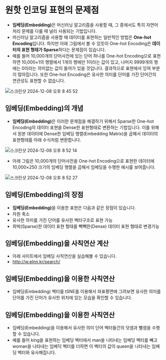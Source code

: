 # 원핫 인코딩 표현의 문제점 
- <b>임베딩(Embedding)</b>은 머신러닝 알고리즘을 사용할 때, 그 중에서도 특히 자연어 처리 문제를 다룰 때 널리 사용되는 기법입니다.
- 머신러닝 알고리즘을 사용할 때 데이터를 표현하는 일반적인 방법은 **One-hot Encoding**입니다. 하지만 아래 그림에서 볼 수 있듯이 One-hot Encoding은 **데이터의 표현 형태가 Sparse**하다는 문제점이 있습니다.
- 예를 들어 10,000개의 단어사전에 있는 단어 하나를 One-hot Encoding으로 표현하면 10,000×1의 행렬에서 1개의 행에만 1이라는 값이 있고, 나머지 9999개의 행에는 0이라는 의미없는 값이 들어가 있을 것입니다. 결과적으로 표현에서 잉여 부분이 많아집니다. 또한 One-hot Encoding은 유사한 의미를 단어를 가진 단어간의 연관성도 표현할 수 없습니다.

![스크린샷 2024-12-08 오후 8 45 52](https://github.com/user-attachments/assets/dca152a8-128d-4b27-801e-1e919a239316)

## 임베딩(Embedding)의 개념

- <b>임베딩(Embedding)</b>은 이러한 문제점을 해결하기 위해서 Sparse한 One-hot Encoding의 데이터 표현을 Dense한 표현형태로 변환하는 기법입니다. 이를 위해서 원본 데이터에 Dense한 임베딩 행렬(Embedding Matrix)을 곱해서 데이터의 표현형태를 아래 수식처럼 변환합니다.

![스크린샷 2024-12-08 오후 8 52 14](https://github.com/user-attachments/assets/2603f70d-4d94-4616-b6fd-fe3fbf4db553)


- 아래 그림은 10,000개의 단어사전을 One-hot Encoding으로 표현한 데이터에 10,000×250 크기의 임베딩 행렬을 곱해서 임베딩을 수행한 예시를 보여줍니다.

![스크린샷 2024-12-08 오후 8 52 27](https://github.com/user-attachments/assets/40f924eb-5dd0-41f4-8405-d48641e2a413)


## 임베딩(Embedding)의 장점

- <b>임베딩(Embedding)</b>을 이용한 표현은 다음과 같은 장점이 있습니다.
- 차원 축소
- 유사한 의미를 가진 단어를 유사한 벡터구조로 표현 가능
- 희박(Sparse)한 데이터 표현 형태를 빽빽한(Dense) 데이터 표현 형태로 변경가능


## 임베딩(Embedding)을 사칙연산 계산

- 아래 사이트에서 임베딩 사칙연산을 실습해볼 수 있습니다.
- http://w.elnn.kr/search/



## 임베딩(Embedding)을 이용한 사칙연산

- 임베딩(Embedding) 벡터를 tSNE를 이용해서 좌표평면에 그려보면 유사한 의미를 단어를 가진 단어가 유사한 위치에 있는 모습을 확인할 수 있습니다.




## 임베딩(Embedding)을 이용한 사칙연산

- 임베딩(Embedding)을 이용해서 유사한 의미 단어 벡터들간의 덧셈과 뺄셈을 수행할 수 있습니다.
- 예를 들어 king을 표현하는 임베딩 벡터에서 man을 나타내는 임베딩 벡터를 빼고 woman을 나타내는 임베딕 벡터를 더하면 이 벡터의 값이 queen을 나타내는 임베딩 벡터와 유사해집니다.